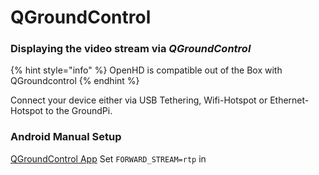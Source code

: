 # QGroundControl

### Displaying the video stream via _**QGroundControl**_

{% hint style="info" %}
OpenHD is compatible out of the Box with QGroundcontrol
{% endhint %}

Connect your device either via USB Tethering, Wifi-Hotspot or Ethernet-Hotspot to the GroundPi.

### Android Manual Setup

[QGroundControl App](https://play.google.com/store/apps/details?id=org.mavlink.qgroundcontrol) Set `FORWARD_STREAM=rtp` in 


